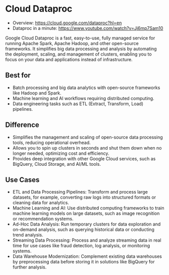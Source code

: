 # Cloud Dataproc

- Overview: https://cloud.google.com/dataproc?hl=en
- Dataproc in a minute: https://www.youtube.com/watch?v=Jj6mp7Sam10

Google Cloud Dataproc is a fast, easy-to-use, fully managed service for running Apache Spark, Apache Hadoop, and other open-source frameworks. It simplifies big data processing and analysis by automating the deployment, scaling, and management of clusters, enabling you to focus on your data and applications instead of infrastructure.

## Best for
- Batch processing and big data analytics with open-source frameworks like Hadoop and Spark.
- Machine learning and AI workflows requiring distributed computing.
- Data engineering tasks such as ETL (Extract, Transform, Load) pipelines.

## Difference
- Simplifies the management and scaling of open-source data processing tools, reducing operational overhead.
- Allows you to spin up clusters in seconds and shut them down when no longer needed, optimizing cost and efficiency.
- Provides deep integration with other Google Cloud services, such as BigQuery, Cloud Storage, and AI/ML tools.

## Use Cases
- ETL and Data Processing Pipelines: Transform and process large datasets, for example, converting raw logs into structured formats or cleaning data for analytics.
- Machine Learning and AI: Use distributed computing frameworks to train machine learning models on large datasets, such as image recognition or recommendation systems.
- Ad-Hoc Data Analysis: Run temporary clusters for data exploration and on-demand analysis, such as querying historical data or conducting trend analysis.
- Streaming Data Processing: Process and analyze streaming data in real time for use cases like fraud detection, log analysis, or monitoring systems.
- Data Warehouse Modernization: Complement existing data warehouses by preprocessing data before storing it in solutions like BigQuery for further analysis.